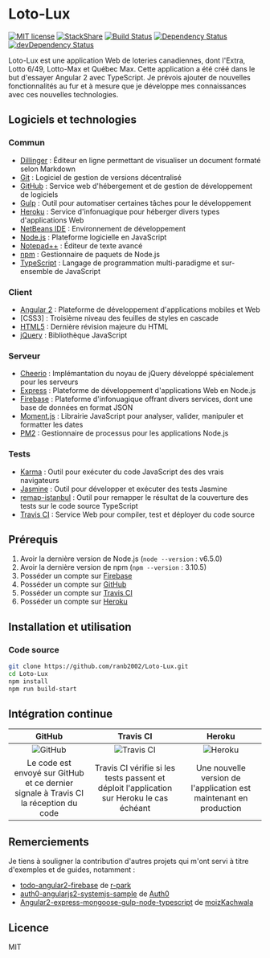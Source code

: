 # Loto-Lux
[![MIT license](http://img.shields.io/badge/license-MIT-brightgreen.svg)](http://opensource.org/licenses/MIT)
[![StackShare](http://img.shields.io/badge/tech-stack-0690fa.svg?style=flat)](http://stackshare.io/ranb2002/loto-lux)
[![Build Status](https://travis-ci.org/ranb2002/Loto-Lux.svg?branch=master)](https://travis-ci.org/ranb2002/Loto-Lux)
[![Dependency Status](https://david-dm.org/ranb2002/loto-lux.svg)](https://david-dm.org/ranb2002/loto-lux)
[![devDependency Status](https://david-dm.org/ranb2002/loto-lux/dev-status.svg)](https://david-dm.org/ranb2002/loto-lux#info=devDependencies)

Loto-Lux est une application Web de loteries canadiennes, dont l'Extra, Lotto 6/49, Lotto-Max et Québec Max. Cette application a été créé dans le but d'essayer Angular 2 avec TypeScript. Je prévois ajouter de nouvelles fonctionnalités au fur et à mesure que je développe mes connaissances avec ces nouvelles technologies.

## Logiciels et technologies
### Commun
* [Dillinger] : Éditeur en ligne permettant de visualiser un document formaté selon Markdown
* [Git] : Logiciel de gestion de versions décentralisé
* [GitHub] : Service web d'hébergement et de gestion de développement de logiciels
* [Gulp] : Outil pour automatiser certaines tâches pour le développement
* [Heroku] : Service d'infonuagique pour héberger divers types d'applications Web
* [NetBeans IDE] : Environnement de développement
* [Node.js] : Plateforme logicielle en JavaScript
* [Notepad++] : Éditeur de texte avancé
* [npm] : Gestionnaire de paquets de Node.js
* [TypeScript] : Langage de programmation multi-paradigme et sur-ensemble de JavaScript

### Client
  * [Angular 2] : Plateforme de développement d'applications mobiles et Web
  * [CSS3] : Troisième niveau des feuilles de styles en cascade
  * [HTML5] : Dernière révision majeure du HTML
  * [jQuery] : Bibliothèque JavaScript

### Serveur
  * [Cheerio] : Implémantation du noyau de jQuery développé spécialement pour les serveurs
  * [Express] : Plateforme de développement d'applications Web en Node.js
  * [Firebase] : Plateforme d'infonuagique offrant divers services, dont une base de données en format JSON
  * [Moment.js] : Librairie JavaScript pour analyser, valider, manipuler et formatter les dates
  * [PM2] : Gestionnaire de processus pour les applications Node.js

### Tests
  * [Karma] : Outil pour exécuter du code JavaScript des des vrais navigateurs
  * [Jasmine] : Outil pour développer et exécuter des tests Jasmine
  * [remap-istanbul] : Outil pour remapper le résultat de la couverture des tests sur le code source TypeScript
  * [Travis CI] : Service Web pour compiler, test et déployer du code source

## Prérequis
1. Avoir la dernière version de Node.js (```node --version``` : v6.5.0)
2. Avoir la dernière version de npm (```npm --version``` : 3.10.5)
3. Posséder un compte sur [Firebase]
4. Posséder un compte sur [GitHub]
5. Posséder un compte sur [Travis CI]
6. Posséder un compte sur [Heroku]

## Installation et utilisation
### Code source
```bash
git clone https://github.com/ranb2002/Loto-Lux.git
cd Loto-Lux
npm install
npm run build-start
```

## Intégration continue
| GitHub                 | Travis CI                   | Heroku                 |
|:----------------------:|:---------------------------:|:----------------------:|
| ![GitHub][ImageGitHub] | ![Travis CI][ImageTravisCI] | ![Heroku][ImageHeroku] |
| Le code est envoyé sur GitHub et ce dernier signale à Travis CI la réception du code | Travis CI vérifie si les tests passent et déploit l'application sur Heroku le cas échéant | Une nouvelle version de l'application est maintenant en production |

[ImageGitHub]: <http://www.datanucleus.org/images/GitHub-Mark-64px.png>
[ImageTravisCI]: <https://avatars.githubusercontent.com/u/639823?v=3&s=64>
[ImageHeroku]: <https://avatars.githubusercontent.com/u/23211?v=3&s=64>

## Remerciements
Je tiens à souligner la contribution d'autres projets qui m'ont servi à titre d'exemples et de guides, notamment :
- [todo-angular2-firebase](https://github.com/r-park/todo-angular2-firebase) de [r-park](https://github.com/r-park)
- [auth0-angularjs2-systemjs-sample](https://github.com/auth0-samples/auth0-angularjs2-systemjs-sample) de [Auth0](https://github.com/auth0-samples)
- [Angular2-express-mongoose-gulp-node-typescript](https://github.com/moizKachwala/Angular2-express-mongoose-gulp-node-typescript) de [moizKachwala](https://github.com/moizKachwala)

## Licence
MIT

[Angular 2]: <https://angular.io/>
[Cheerio]: <https://cheerio.js.org/>
[Dillinger]: <http://dillinger.io/>
[Express]: <http://expressjs.com/>
[Firebase]: <https://firebase.google.com/>
[GitHub]: <https://github.com/>
[Git]: <https://git-scm.com/>
[Gulp]: <http://gulpjs.com/>
[Heroku]: <https://www.heroku.com/>
[heroku-buildpack-nodejs-gulp]: <https://github.com/appstack/heroku-buildpack-nodejs-gulp>
[HTML5]: <https://developer.mozilla.org/fr/docs/Web/Guide/HTML/HTML5>
[Karma]: <http://karma-runner.github.io/>
[Jasmine]: <https://jasmine.github.io/>
[jQuery]: <https://jquery.com/>
[Moment.js]: <http://momentjs.com/>
[NetBeans IDE]: <https://netbeans.org/>
[Node.js]: <https://nodejs.org/en/>
[Notepad++]: <https://notepad-plus-plus.org/>
[npm]: <https://www.npmjs.com/>
[PM2]: <http://pm2.keymetrics.io/>
[remap-istanbul]: <https://github.com/SitePen/remap-istanbul>
[Travis CI]: <https://travis-ci.org/>
[TypeScript]: <https://www.typescriptlang.org/>